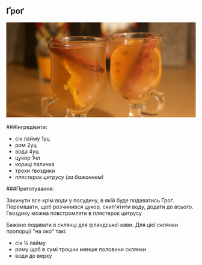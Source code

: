Ґроґ
----
![](grog.jpg)

###Інгредієнти:

- сік лайму 1уц
- ром 2уц
- вода 4уц
- цукор 1чл
- кориці паличка
- трохи гвоздики
- _плястерок цитрусу (за бажанням)_


###Приготування:

Закинути все крім води у посудину, в якій буде подаватись Ґроґ. Перемішати, щоб розчинився цукор, скип'ятити воду, додати до всього. Гвоздику можна повстромляти в плястерок цитрусу

Бажано подавати в склянці для ірландської кави. Для цієї склянки пропорції "на око" такі:

- сік ¼ лайму
- рому щоб в сумі трошки менше половини склянки
- води до верху
